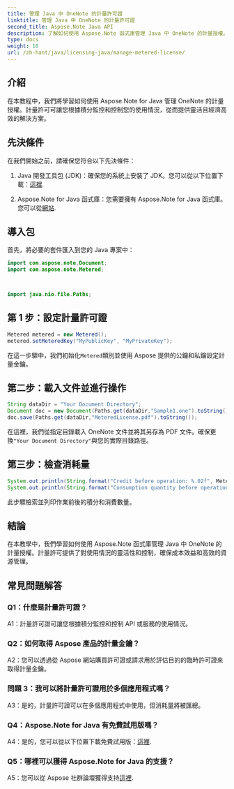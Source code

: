 ```yaml
---
title: 管理 Java 中 OneNote 的計量許可證
linktitle: 管理 Java 中 OneNote 的計量許可證
second_title: Aspose.Note Java API
description: 了解如何使用 Aspose.Note 函式庫管理 Java 中 OneNote 的計量授權。有效控制使用情況、監控信用並優化成本。
type: docs
weight: 10
url: /zh-hant/java/licensing-java/manage-metered-license/
---
```

## 介紹

在本教程中，我們將學習如何使用 Aspose.Note for Java 管理 OneNote 的計量授權。計量許可可讓您根據積分監控和控制您的使用情況，從而提供靈活且經濟高效的解決方案。

## 先決條件

在我們開始之前，請確保您符合以下先決條件：

1.  Java 開發工具包 (JDK)：確保您的系統上安裝了 JDK。您可以從以下位置下載：[這裡](https://www.oracle.com/java/technologies/javase-jdk11-downloads.html).
   
2. Aspose.Note for Java 函式庫：您需要擁有 Aspose.Note for Java 函式庫。您可以從[網站](https://releases.aspose.com/note/java/).

## 導入包

首先，將必要的套件匯入到您的 Java 專案中：

```java
import com.aspose.note.Document;
import com.aspose.note.Metered;



import java.nio.file.Paths;
```

## 第 1 步：設定計量許可證

```java
Metered metered = new Metered();
metered.setMeteredKey("MyPublicKey", "MyPrivateKey");
```

在這一步驟中，我們初始化`Metered`類別並使用 Aspose 提供的公鑰和私鑰設定計量金鑰。

## 第二步：載入文件並進行操作

```java
String dataDir = "Your Document Directory";
Document doc = new Document(Paths.get(dataDir,"Sample1.one").toString());
doc.save(Paths.get(dataDir,"MeteredLicense.pdf").toString());
```

在這裡，我們從指定目錄載入 OneNote 文件並將其另存為 PDF 文件。確保更換`"Your Document Directory"`與您的實際目錄路徑。

## 第三步：檢查消耗量

```java
System.out.println(String.format("Credit before operation: %.02f", Metered.getConsumptionCredit()));
System.out.println(String.format("Consumption quantity before operation: %.02f", Metered.getConsumptionQuantity()));
```

此步驟檢索並列印作業前後的積分和消費數量。

## 結論

在本教學中，我們學習如何使用 Aspose.Note 函式庫管理 Java 中 OneNote 的計量授權。計量許可提供了對使用情況的靈活性和控制，確保成本效益和高效的資源管理。

## 常見問題解答

### Q1：什麼是計量許可證？

A1：計量許可證可讓您根據積分監控和控制 API 或服務的使用情況。
   
### Q2：如何取得 Aspose 產品的計量金鑰？

A2：您可以透過從 Aspose 網站購買許可證或請求用於評估目的的臨時許可證來取得計量金鑰。
   
### 問題 3：我可以將計量許可證用於多個應用程式嗎？

A3：是的，計量許可證可以在多個應用程式中使用，但消耗量將被匯總。
   
### Q4：Aspose.Note for Java 有免費試用版嗎？

 A4：是的，您可以從以下位置下載免費試用版：[這裡](https://releases.aspose.com/).
   
### Q5：哪裡可以獲得 Aspose.Note for Java 的支援？

 A5：您可以從 Aspose 社群論壇獲得支持[這裡](https://forum.aspose.com/c/note/28).